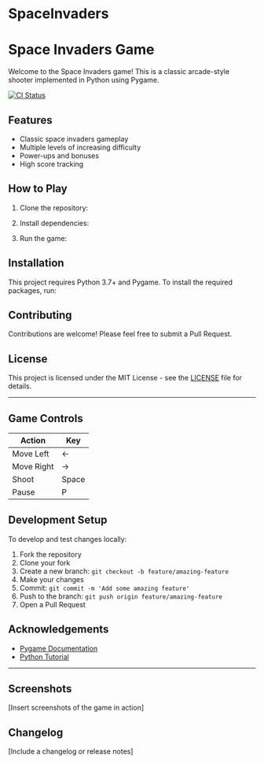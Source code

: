 # SpaceInvaders
# Space Invaders Game

Welcome to the Space Invaders game! This is a classic arcade-style shooter implemented in Python using Pygame.

[![CI Status](https://github.com/shre1stha/SpaceInvaders/actions/workflows/python-package.yml/badge.svg)](https://github.com/shre1stha/SpaceInvaders/actions/workflows/python-package.yml)

## Features

- Classic space invaders gameplay
- Multiple levels of increasing difficulty
- Power-ups and bonuses
- High score tracking

## How to Play

1. Clone the repository:

2. Install dependencies:

3. Run the game:

## Installation

This project requires Python 3.7+ and Pygame. To install the required packages, run:


## Contributing

Contributions are welcome! Please feel free to submit a Pull Request.

## License

This project is licensed under the MIT License - see the [LICENSE](LICENSE) file for details.

---

## Game Controls

| Action | Key |
|--------|-----|
| Move Left | ← |
| Move Right | → |
| Shoot | Space |
| Pause | P |

## Development Setup

To develop and test changes locally:

1. Fork the repository
2. Clone your fork
3. Create a new branch: `git checkout -b feature/amazing-feature`
4. Make your changes
5. Commit: `git commit -m 'Add some amazing feature'`
6. Push to the branch: `git push origin feature/amazing-feature`
7. Open a Pull Request

## Acknowledgements

- [Pygame Documentation](https://www.pygame.org/docs/)
- [Python Tutorial](https://docs.python.org/3/tutorial/index.html)

---

## Screenshots

[Insert screenshots of the game in action]

## Changelog

[Include a changelog or release notes]
